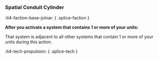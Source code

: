 ### **Spatial Conduit Cylinder**
:ti4-faction-base-jolnar:
{ .splice-faction }

**After you activate a system that contains 1 or more of your units:**

That system is adjacent to all other systems that contain 1 or more of your units during this action.

:ti4-tech-propulsion:
{ .splice-tech }
